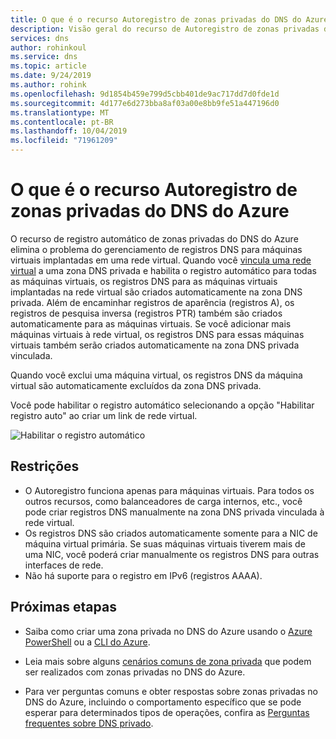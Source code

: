 ```yaml
---
title: O que é o recurso Autoregistro de zonas privadas do DNS do Azure
description: Visão geral do recurso de Autoregistro de zonas privadas do DNS do Azure
services: dns
author: rohinkoul
ms.service: dns
ms.topic: article
ms.date: 9/24/2019
ms.author: rohink
ms.openlocfilehash: 9d1854b459e799d5cbb401de9ac717dd7d0fde1d
ms.sourcegitcommit: 4d177e6d273bba8af03a00e8bb9fe51a447196d0
ms.translationtype: MT
ms.contentlocale: pt-BR
ms.lasthandoff: 10/04/2019
ms.locfileid: "71961209"
---
```

# <a name="what-is-the-autoregistration-feature-of-azure-dns-private-zones"></a>O que é o recurso Autoregistro de zonas privadas do DNS do Azure

O recurso de registro automático de zonas privadas do DNS do Azure elimina o problema do gerenciamento de registros DNS para máquinas virtuais implantadas em uma rede virtual. Quando você [vincula uma rede virtual](./private-dns-virtual-network-links.md) a uma zona DNS privada e habilita o registro automático para todas as máquinas virtuais, os registros DNS para as máquinas virtuais implantadas na rede virtual são criados automaticamente na zona DNS privada. Além de encaminhar registros de aparência (registros A), os registros de pesquisa inversa (registros PTR) também são criados automaticamente para as máquinas virtuais.
Se você adicionar mais máquinas virtuais à rede virtual, os registros DNS para essas máquinas virtuais também serão criados automaticamente na zona DNS privada vinculada.

Quando você exclui uma máquina virtual, os registros DNS da máquina virtual são automaticamente excluídos da zona DNS privada.

Você pode habilitar o registro automático selecionando a opção "Habilitar registro auto" ao criar um link de rede virtual.

![Habilitar o registro automático](./media/privatedns-concepts/enable-autoregistration.png)

## <a name="restrictions"></a>Restrições

* O Autoregistro funciona apenas para máquinas virtuais. Para todos os outros recursos, como balanceadores de carga internos, etc., você pode criar registros DNS manualmente na zona DNS privada vinculada à rede virtual.
* Os registros DNS são criados automaticamente somente para a NIC de máquina virtual primária. Se suas máquinas virtuais tiverem mais de uma NIC, você poderá criar manualmente os registros DNS para outras interfaces de rede.
* Não há suporte para o registro em IPv6 (registros AAAA).

## <a name="next-steps"></a>Próximas etapas

* Saiba como criar uma zona privada no DNS do Azure usando o [Azure PowerShell](./private-dns-getstarted-powershell.md) ou a [CLI do Azure](./private-dns-getstarted-cli.md).

* Leia mais sobre alguns [cenários comuns de zona privada](./private-dns-scenarios.md) que podem ser realizados com zonas privadas no DNS do Azure.

* Para ver perguntas comuns e obter respostas sobre zonas privadas no DNS do Azure, incluindo o comportamento específico que se pode esperar para determinados tipos de operações, confira as [Perguntas frequentes sobre DNS privado](./dns-faq-private.md).
